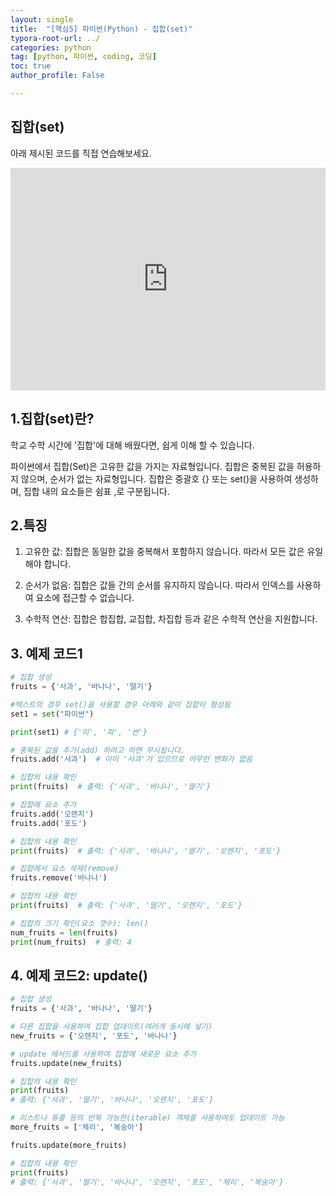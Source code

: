 ```yaml
---
layout: single
title:  "[핵심5] 파이썬(Python) - 집합(set)"
typora-root-url: ../
categories: python
tag: [python, 파이썬, coding, 코딩]
toc: true
author_profile: False

---
```


## 집합(set)

아래 제시된 코드를 직접 연습해보세요. 

<iframe src="https://trinket.io/embed/python/3d8d7ce66b" width="100%" height="356" frameborder="0" marginwidth="0" marginheight="0" allowfullscreen></iframe>

## 1.집합(set)란?
학교 수학 시간에 '집합'에 대해 배웠다면, 쉽게 이해 할 수 있습니다.

파이썬에서 집합(Set)은 고유한 값을 가지는 자료형입니다. 집합은 중복된 값을 허용하지 않으며, 순서가 없는 자료형입니다. 집합은 중괄호 {} 또는 set()을 사용하여 생성하며, 집합 내의 요소들은 쉼표 ,로 구분됩니다.

## 2.특징
1. 고유한 값: 집합은 동일한 값을 중복해서 포함하지 않습니다. 따라서 모든 값은 유일해야 합니다.

2. 순서가 없음: 집합은 값들 간의 순서를 유지하지 않습니다. 따라서 인덱스를 사용하여 요소에 접근할 수 없습니다.

3. 수학적 연산: 집합은 합집합, 교집합, 차집합 등과 같은 수학적 연산을 지원합니다.

## 3. 예제 코드1
```python
# 집합 생성
fruits = {'사과', '바나나', '딸기'}

#텍스트의 경우 set()을 사용할 경우 아래와 같이 집합이 형성됨
set1 = set("파이썬")

print(set1) # {'이', '파', '썬'}

# 중복된 값을 추가(add) 하려고 하면 무시됩니다.
fruits.add('사과')  # 이미 '사과'가 있으므로 아무런 변화가 없음

# 집합의 내용 확인
print(fruits)  # 출력: {'사과', '바나나', '딸기'}

# 집합에 요소 추가
fruits.add('오렌지')
fruits.add('포도')

# 집합의 내용 확인
print(fruits)  # 출력: {'사과', '바나나', '딸기', '오렌지', '포도'}

# 집합에서 요소 삭제(remove)
fruits.remove('바나나')

# 집합의 내용 확인
print(fruits)  # 출력: {'사과', '딸기', '오렌지', '포도'}

# 집합의 크기 확인(요소 갯수): len()
num_fruits = len(fruits)
print(num_fruits)  # 출력: 4
```
## 4. 예제 코드2: update()

```python
# 집합 생성
fruits = {'사과', '바나나', '딸기'}

# 다른 집합을 사용하여 집합 업데이트(여러개 동시에 넣기)
new_fruits = {'오렌지', '포도', '바나나'}

# update 메서드를 사용하여 집합에 새로운 요소 추가
fruits.update(new_fruits)

# 집합의 내용 확인
print(fruits)
# 출력: {'사과', '딸기', '바나나', '오렌지', '포도'}

# 리스트나 튜플 등의 반복 가능한(iterable) 객체를 사용하여도 업데이트 가능
more_fruits = ['체리', '복숭아']

fruits.update(more_fruits)

# 집합의 내용 확인
print(fruits)
# 출력: {'사과', '딸기', '바나나', '오렌지', '포도', '체리', '복숭아'}
```